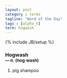 ```yaml
---
layout: post
category : terms
tagline: "Word of the Day"
tags : [alpha_h]
term: hogwash
---
```

{% include JB/setup %}

### Hogwash<br/> <small>&mdash; n. (hog&middot;wash)</small>

1. pig shampoo
